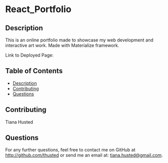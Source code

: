 # React_Portfolio
## Description
This is an online portfolio made to showcase my web development and interactive art work. Made with Materialize framework.

Link to Deployed Page: 

## Table of Contents
* [Description](#Description)
* [Contributing](#Contributing)
* [Questions](#Questions)


## Contributing
Tiana Husted

## Questions
For any further questions, feel free to contact me on GitHub at http://github.com/thusted or send me an email at: tiana.husted@gmail.com.
